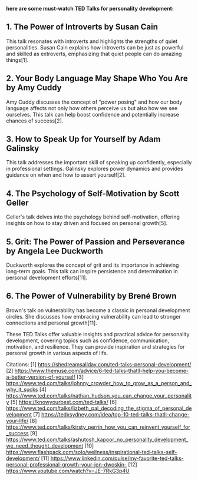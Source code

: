 **here are some must-watch TED Talks for personality development:**

## 1. The Power of Introverts by Susan Cain

This talk resonates with introverts and highlights the strengths of quiet personalities. Susan Cain explains how introverts can be just as powerful and skilled as extroverts, emphasizing that quiet people can do amazing things[1].

## 2. Your Body Language May Shape Who You Are by Amy Cuddy

Amy Cuddy discusses the concept of "power posing" and how our body language affects not only how others perceive us but also how we see ourselves. This talk can help boost confidence and potentially increase chances of success[2].

## 3. How to Speak Up for Yourself by Adam Galinsky

This talk addresses the important skill of speaking up confidently, especially in professional settings. Galinsky explores power dynamics and provides guidance on when and how to assert yourself[2].

## 4. The Psychology of Self-Motivation by Scott Geller

Geller's talk delves into the psychology behind self-motivation, offering insights on how to stay driven and focused on personal growth[5].

## 5. Grit: The Power of Passion and Perseverance by Angela Lee Duckworth

Duckworth explores the concept of grit and its importance in achieving long-term goals. This talk can inspire persistence and determination in personal development efforts[11].

## 6. The Power of Vulnerability by Brené Brown

Brown's talk on vulnerability has become a classic in personal development circles. She discusses how embracing vulnerability can lead to stronger connections and personal growth[11].

These TED Talks offer valuable insights and practical advice for personality development, covering topics such as confidence, communication, motivation, and resilience. They can provide inspiration and strategies for personal growth in various aspects of life.

Citations:
[1] https://shedreamsallday.com/ted-talks-personal-development/
[2] https://www.themuse.com/advice/6-ted-talks-thatll-help-you-become-a-better-version-of-yourself
[3] https://www.ted.com/talks/johnny_crowder_how_to_grow_as_a_person_and_why_it_sucks
[4] https://www.ted.com/talks/nathan_hudson_you_can_change_your_personality
[5] https://knowyourbest.com/ted-talks/
[6] https://www.ted.com/talks/lizbeth_pal_decoding_the_stigma_of_personal_development
[7] https://tedxsydney.com/idea/top-10-ted-talks-thatll-change-your-life/
[8] https://www.ted.com/talks/kirsty_perrin_how_you_can_reinvent_yourself_for_success
[9] https://www.ted.com/talks/ashutosh_kapoor_no_personality_development_we_need_thought_development
[10] https://www.flashpack.com/solo/wellness/inspirational-ted-talks-self-development/
[11] https://www.linkedin.com/pulse/my-favorite-ted-talks-personal-professional-growth-your-jon-dwoskin-
[12] https://www.youtube.com/watch?v=JE-7RkG3p4U
